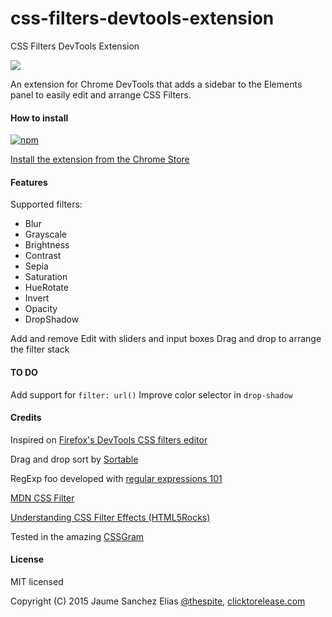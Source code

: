 # css-filters-devtools-extension
CSS Filters DevTools Extension

![](https://raw.githubusercontent.com/spite/css-filters-devtools-extension/master/about/demo.gif)

An extension for Chrome DevTools that adds a sidebar to the Elements panel to easily edit and arrange CSS Filters.

#### How to install ####

[![npm](https://raw.githubusercontent.com/spite/css-filters-devtools-extension/master/about/ChromeWebStore_Badge_v2_496x150.png)](https://chrome.google.com/webstore/detail/jeidmdcnbpcnjmmeelolmhldaboickfn)

[Install the extension from the Chrome Store](https://chrome.google.com/webstore/detail/jeidmdcnbpcnjmmeelolmhldaboickfn)

#### Features ####

Supported filters:
- Blur
- Grayscale
- Brightness
- Contrast
- Sepia
- Saturation
- HueRotate
- Invert
- Opacity
- DropShadow

Add and remove
Edit with sliders and input boxes
Drag and drop to arrange the filter stack

#### TO DO ####

Add support for ``filter: url()``
Improve color selector in ``drop-shadow``

#### Credits ####

Inspired on [Firefox's DevTools CSS filters editor](https://developer.mozilla.org/en-US/docs/Tools/Page_Inspector/How_to/Edit_CSS_filters)

Drag and drop sort by [Sortable](http://rubaxa.github.io/Sortable/)

RegExp foo developed with [regular expressions 101](https://regex101.com/)

[MDN CSS Filter](https://developer.mozilla.org/en/docs/Web/CSS/filter)

[Understanding CSS Filter Effects (HTML5Rocks)](http://www.html5rocks.com/en/tutorials/filters/understanding-css/)

Tested in the amazing [CSSGram](http://una.im/CSSgram/)

#### License ####

MIT licensed

Copyright (C) 2015 Jaume Sanchez Elias [@thespite](https://twitter.com/thespite), [clicktorelease.com](https://www.clicktorelease.com)
